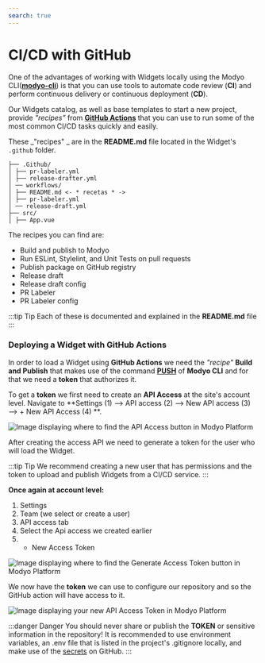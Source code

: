 ```yaml
---
search: true
---
```


# CI/CD with GitHub

One of the advantages of working with Widgets locally using the Modyo CLI([**modyo-cli**](/en/platform/channels/widgets.html#modyo-cli)) is that you can use tools to automate code review (**CI**) and perform continuous delivery or continuous deployment (**CD**).

Our Widgets catalog, as well as base templates to start a new project, provide _"recipes"_ from [**GitHub Actions**](https://GitHub.com/features/actions) that you can use to run some of the most common CI/CD tasks quickly and easily.

These _"recipes" _ are in the **README.md** file located in the Widget's `.github` folder.

```treeview {1, 5}
├── .Github/
│ ├── pr-labeler.yml
│ ├── release-drafter.yml
│ ── workflows/
│ ├── README.md <- * recetas * -> 
│ ├── pr-labeler.yml
│ ── release-draft.yml
├── src/
│ ├── App.vue
```

The recipes you can find are:

- Build and publish to Modyo
- Run ESLint, Stylelint, and Unit Tests on pull requests
- Publish package on GitHub registry
- Release draft
- Release draft config
- PR Labeler
- PR Labeler config

:::tip Tip
Each of these is documented and explained in the **README.md** file
:::

### Deploying a Widget with GitHub Actions

In order to load a Widget using **GitHub Actions** we need the _"recipe"_ **Build and Publish** that makes use of the command [**PUSH**](/en/platform/channels/widgets.html#modyo-cli-push-name) of **Modyo CLI** and for that we need a **token** that authorizes it.

To get a **token** we first need to create an **API Access** at the site's account level. Navigate to **Settings (1) —> API access (2) —> New API access (3) —> + New API Access (4) **.

<img src="/assets/img/widgets/ci-cd/1.png" alt="Image displaying where to find the API Access button in Modyo Platform ">

After creating the access API we need to generate a token for the user who will load the Widget.

:::tip Tip
We recommend creating a new user that has permissions and the token to upload and publish Widgets from a CI/CD service.
:::

**Once again at account level:**

1. Settings
2. Team (we select or create a user)
3. API access tab
4. Select the Api access we created earlier
5. + New Access Token

<img src="/assets/img/widgets/ci-cd/2.png" alt="Image displaying where to find the Generate Access Token button in Modyo Platform ">

We now have the **token** we can use to configure our repository and so the GitHub action will have access to it.

<img src="/assets/img/widgets/ci-cd/3.png" alt="Image displaying your new API Access Token in Modyo Platform">

:::danger Danger
You should never share or publish the **TOKEN** or sensitive information in the repository!
It is recommended to use environment variables, an .env file that is listed in the project's .gitignore locally, and make use of the [secrets](https://docs.GitHub.com/actions/reference/encrypted-secrets) on GitHub.
:::
